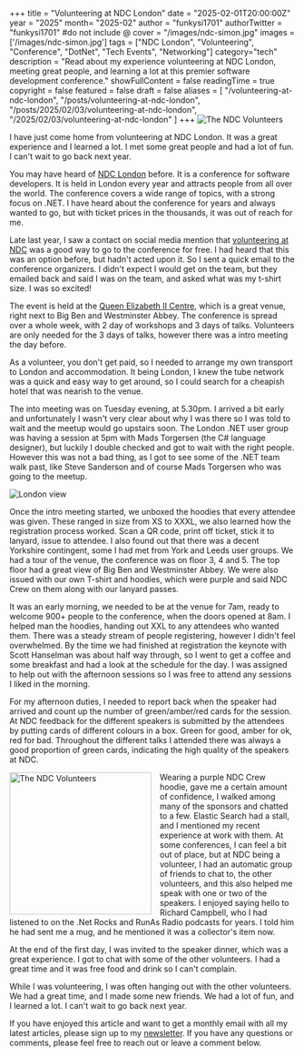 +++
title = "Volunteering at NDC London"
date = "2025-02-01T20:00:00Z"
year = "2025"
month= "2025-02"
author = "funkysi1701"
authorTwitter = "funkysi1701" #do not include @
cover = "/images/ndc-simon.jpg"
images =['/images/ndc-simon.jpg']
tags = ["NDC London", "Volunteering", "Conference", "DotNet", "Tech Events", "Networking"]
category="tech"
description = "Read about my experience volunteering at NDC London, meeting great people, and learning a lot at this premier software development conference."
showFullContent = false
readingTime = true
copyright = false
featured = false
draft = false
aliases = [
    "/volunteering-at-ndc-london",
    "/posts/volunteering-at-ndc-london",
    "/posts/2025/02/03/volunteering-at-ndc-london",
    "/2025/02/03/volunteering-at-ndc-london" 
]
+++
![The NDC Volunteers](/images/ndc-crew.jpg)

I have just come home from volunteering at NDC London. It was a great experience and I learned a lot. I met some great people and had a lot of fun. I can't wait to go back next year.

You may have heard of [NDC London](https://ndclondon.com/) before. It is a conference for software developers. It is held in London every year and attracts people from all over the world. The conference covers a wide range of topics, with a strong focus on .NET. I have heard about the conference for years and always wanted to go, but with ticket prices in the thousands, it was out of reach for me.

Late last year, I saw a contact on social media mention that [volunteering at NDC](https://ndclondon.com/volunteer) was a good way to go to the conference for free. I had heard that this was an option before, but hadn't acted upon it. So I sent a quick email to the conference organizers. I didn't expect I would get on the team, but they emailed back and said I was on the team, and asked what was my t-shirt size. I was so excited!

The event is held at the [Queen Elizabeth II Centre](https://qeiicentre.london/), which is a great venue, right next to Big Ben and Westminster Abbey. The conference is spread over a whole week, with 2 day of workshops and 3 days of talks. Volunteers are only needed for the 3 days of talks, however there was a intro meeting the day before.

As a volunteer, you don't get paid, so I needed to arrange my own transport to London and accommodation. It being London, I knew the tube network was a quick and easy way to get around, so I could search for a cheapish hotel that was nearish to the venue.

The into meeting was on Tuesday evening, at 5.30pm. I arrived a bit early and unfortunately I wasn't very clear about why I was there so I was told to wait and the meetup would go upstairs soon. The London .NET user group was having a session at 5pm with Mads Torgersen (the C# language designer), but luckily I double checked and got to wait with the right people. However this was not a bad thing, as I got to see some of the .NET team walk past, like Steve Sanderson and of course Mads Torgersen who was going to the meetup.

![London view](/images/london.jpg)

Once the intro meeting started, we unboxed the hoodies that every attendee was given. These ranged in size from XS to XXXL, we also learned how the registration process worked. Scan a QR code, print off ticket, stick it to lanyard, issue to attendee. I also found out that there was a decent Yorkshire contingent, some I had met from York and Leeds user groups. We had a tour of the venue, the conference was on floor 3, 4 and 5. The top floor had a great view of Big Ben and Westminster Abbey.  We were also issued with our own T-shirt and hoodies, which were purple and said NDC Crew on them along with our lanyard passes.

It was an early morning, we needed to be at the venue for 7am, ready to welcome 900+ people to the conference, when the doors opened at 8am. I helped man the hoodies, handing out XXL to any attendees who wanted them. There was a steady stream of people registering, however I didn't feel overwhelmed. By the time we had finished at registration the keynote with Scott Hanselman was about half way through, so I went to get a coffee and some breakfast and had a look at the schedule for the day. I was assigned to help out with the afternoon sessions so I was free to attend any sessions I liked in the morning.

For my afternoon duties, I needed to report back when the speaker had arrived and count up the number of green/amber/red cards for the session. At NDC feedback for the different speakers is submitted by the attendees by putting cards of different colours in a box. Green for good, amber for ok, red for bad. Throughout the different talks I attended there was always a good proportion of green cards, indicating the high quality of the speakers at NDC.

<img src="/images/ndc-simon.jpg" alt="The NDC Volunteers" width="250px" style="float:left;padding-right: 15px; " />

Wearing a purple NDC Crew hoodie, gave me a certain amount of confidence, I walked among many of the sponsors and chatted to a few. Elastic Search had a stall, and I mentioned my recent experience at work with them. At some conferences, I can feel a bit out of place, but at NDC being a volunteer, I had an automatic group of friends to chat to, the other volunteers, and this also helped me speak with one or two of the speakers. I enjoyed saying hello to Richard Campbell, who I had listened to on the .Net Rocks and RunAs Radio podcasts for years. I told him he had sent me a mug, and he mentioned it was a collector's item now.

At the end of the first day, I was invited to the speaker dinner, which was a great experience. I got to chat with some of the other volunteers. I had a great time and it was free food and drink so I can't complain.

While I was volunteering, I was often hanging out with the other volunteers. We had a great time, and I made some new friends. We had a lot of fun, and I learned a lot. I can't wait to go back next year.

If you have enjoyed this article and want to get a monthly email with all my latest articles, please sign up to my [newsletter](http://eepurl.com/i7pQno). If you have any questions or comments, please feel free to reach out or leave a comment below.
